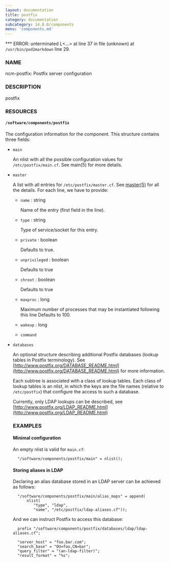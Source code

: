 ```yaml
---
layout: documentation
title: postfix
category: documentation
subcategory: 14.8.0/components
menu: 'components.md'
---
```

*** ERROR: unterminated L<...> at line 37 in file (unknown)
 at `/usr/bin/pod2markdown` line 29.
### NAME

ncm-postfix: Postfix server configuration

### DESCRIPTION

postfix

### RESOURCES

#### `/software/components/postfix`

The configuration information for the component. This structure
contains three fields:

- `main`

    An nlist with all the possible configuration values for
    `/etc/postfix/main.cf`. See main(5) for more details.

- `master`

    A list with all entries for `/etc/postfix/master.cf`. See
    [master(5)](http://man.he.net/man5/master) for all the details. For each line, we have to provide:

    - `name` : string

        Name of the entry (first field in the line).

    - `type` :  string

        Type of service/socket for this entry.

    - `private` : boolean

        Defaults to true.

    - `unprivileged` : boolean

        Defaults to true

    - `chroot` : boolean

        Defaults to true

    - `maxproc` : long

        Maximum number of processes that may be instantiated following this
        line Defaults to 100.

    - `wakeup` : long
    - `command`

- `databases`

    An optional structure describing additional Postfix databases (lookup
    tables in Postfix terminology). See
    [http://www.postfix.org/DATABASE_README.html](http://www.postfix.org/DATABASE_README.html) for more information.

    Each subtree is associated with a class of lookup tables. Each class
    of lookup tables is an nlist, in which the keys are the file names
    (relative to `/etc/postfix`) that configure the access to such a database.

    Currently, only LDAP lookups can be described, see
    [http://www.postfix.org/LDAP_README.html](http://www.postfix.org/LDAP_README.html)

    ### EXAMPLES

    #### Minimal configuration

    An empty nlist is valid for `main.cf`:

        "/software/components/postfix/main" = nlist();

    #### Storing aliases in LDAP

    Declaring an alias database stored in an LDAP server can be achieved as follows:

        "/software/components/postfix/main/alias_maps" = append(
            nlist(
               "type", "ldap",
               "name", "/etc/postfix/ldap-aliases.cf"));

    And we can instruct Postfix to access this database:

        prefix "/software/components/postfix/databases/ldap/ldap-aliases.cf";

        "server_host" = "foo.bar.com";
        "search_base" = "OU=foo,CN=bar";
        "query_filter" = "(an-ldap-filter)";
        "result_format" = "%s";

    


